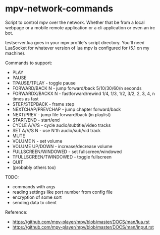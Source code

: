 mpv-network-commands
====================

Script to control mpv over the network. Whether that be from a local webpage or a mobile remote application or a cli application or even an irc bot.

testserver.lua goes in your mpv profile's script directory.
You'll need LuaSocket for whatever version of lua mpv is configured for (5.1 on my machine).

Commands to support: 
 - PLAY
 - PAUSE
 - TPAUSE/TPLAY - toggle pause
 - FORWARD/BACK N - jump forward/back 5/10/30/60/n seconds
 - FORWARDX/BACKX N - fastforward/rewind 1/4, 1/3, 1/2, 3/2, 2, 3, 4, n times as fast
 - STEP/STEPBACK - frame step
 - NEXTCHAP/PREVCHAP - jump chapter forward/back
 - NEXT/PREV - jump file forward/back (in playlist)
 - START/END - start/end
 - CYCLE A/V/S - cycle audio/subtitle/video tracks
 - SET A/V/S N - use N'th audio/sub/vid track
 - MUTE
 - VOLUME N - set volume
 - VOLUME UP/DOWN - increase/decrease volume
 - FULLSCREEN/WINDOWED - set fullscreen/windowed
 - TFULLSCREEN/TWINDOWED - toggle fullscreen
 - QUIT
 - (probably others too)

TODO:
 - commands with args
 - reading settings like port number from config file
 - encryption of some sort
 - sending data to client

Reference: 
 - https://github.com/mpv-player/mpv/blob/master/DOCS/man/lua.rst
 - https://github.com/mpv-player/mpv/blob/master/DOCS/man/input.rst
